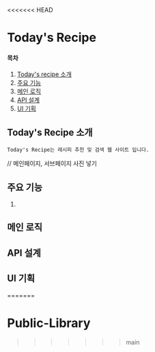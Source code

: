 <<<<<<< HEAD
# Today's Recipe

#### 목차

1. [Today's recipe 소개](#todays-recipe-소개)
2. [주요 기능](#주요-기능)
3. [메인 로직](#메인-로직)
4. [API 설계](#api-설계)
5. [UI 기획](#ui-기획)

## Today's Recipe 소개
    Today's Recipe는 레시피 추천 및 검색 웹 사이트 입니다.

// 메인페이지, 서브페이지 사진 넣기

## 주요 기능
1. 

## 메인 로직

## API 설계

## UI 기획
=======
# Public-Library
>>>>>>> main
